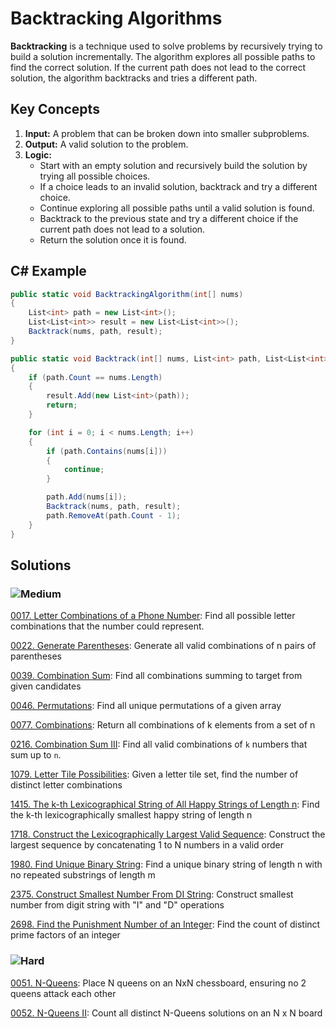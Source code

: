 # Backtracking Algorithms

**Backtracking** is a technique used to solve problems by recursively trying to build a solution incrementally. The algorithm explores all possible paths to find the correct solution. If the current path does not lead to the correct solution, the algorithm backtracks and tries a different path.

## Key Concepts

1. **Input:** A problem that can be broken down into smaller subproblems.
2. **Output:** A valid solution to the problem.
3. **Logic:**
   - Start with an empty solution and recursively build the solution by trying all possible choices.
   - If a choice leads to an invalid solution, backtrack and try a different choice.
   - Continue exploring all possible paths until a valid solution is found.
   - Backtrack to the previous state and try a different choice if the current path does not lead to a solution.
   - Return the solution once it is found.

## C# Example

```csharp
public static void BacktrackingAlgorithm(int[] nums)
{
    List<int> path = new List<int>();
    List<List<int>> result = new List<List<int>>();
    Backtrack(nums, path, result);
}

public static void Backtrack(int[] nums, List<int> path, List<List<int>> result)
{
    if (path.Count == nums.Length)
    {
        result.Add(new List<int>(path));
        return;
    }

    for (int i = 0; i < nums.Length; i++)
    {
        if (path.Contains(nums[i]))
        {
            continue;
        }

        path.Add(nums[i]);
        Backtrack(nums, path, result);
        path.RemoveAt(path.Count - 1);
    }
}
```
## Solutions

### ![Medium](https://img.shields.io/badge/Medium-fac31d)

[0017. Letter Combinations of a Phone Number](https://github.com/vahtyah/LeetCodeSolutions/tree/main/Backtracking/0017.%20Letter%20Combinations%20of%20a%20Phone%20Number): Find all possible letter combinations that the number could represent.

[0022. Generate Parentheses](/Recursion%2FBacktracking%2F0022.%20Generate%20Parentheses): Generate all valid combinations of n pairs of parentheses

[0039. Combination Sum](/Recursion%2FBacktracking%2F0039.%20Combination%20Sum): Find all combinations summing to target from given candidates

[0046. Permutations](/Backtracking%2F0046.%20Permutations): Find all unique permutations of a given array

[0077. Combinations](/Recursion%2FBacktracking%2F0077.%20Combinations): Return all combinations of k elements from a set of n

[0216. Combination Sum III](https://github.com/vahtyah/LeetCodeSolutions/tree/main/Backtracking/0216.%20Combination%20Sum%20III): Find all valid combinations of `k` numbers that sum up to `n`.

[1079. Letter Tile Possibilities](/Backtracking%2F1079.%20Letter%20Tile%20Possibilities): Given a letter tile set, find the number of distinct letter combinations

[1415. The k-th Lexicographical String of All Happy Strings of Length n](/Backtracking%2F1415.%20The%20k-th%20Lexicographical%20String%20of%20All%20Happy%20Strings%20of%20Length%20n): Find the k-th lexicographically smallest happy string of length n

[1718. Construct the Lexicographically Largest Valid Sequence](/Backtracking%2F1718.%20Construct%20the%20Lexicographically%20Largest%20Valid%20Sequence): Construct the largest sequence by concatenating 1 to N numbers in a valid order

[1980. Find Unique Binary String](/Backtracking%2F1980.%20Find%20Unique%20Binary%20String): Find a unique binary string of length n with no repeated substrings of length m

[2375. Construct Smallest Number From DI String](/Backtracking%2F2375.%20Construct%20Smallest%20Number%20From%20DI%20String): Construct smallest number from digit string with "I" and "D" operations

[2698. Find the Punishment Number of an Integer](/Backtracking%2F2698.%20Find%20the%20Punishment%20Number%20of%20an%20Integer): Find the count of distinct prime factors of an integer

### ![Hard](https://img.shields.io/badge/Hard-f8615c)

[0051. N-Queens](/Backtracking%2F0051.%20N-Queens): Place N queens on an NxN chessboard, ensuring no 2 queens attack each other

[0052. N-Queens II](/Recursion%2FBacktracking%2F0052.%20N-Queens%20II): Count all distinct N-Queens solutions on an N x N board
